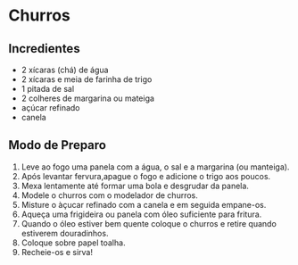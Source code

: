# Churros

## Incredientes

- 2 xícaras (chá) de água
- 2 xícaras e meia de farinha de trigo
- 1 pitada de sal
- 2 colheres de margarina ou mateiga
- açúcar refinado
- canela

## Modo de Preparo

1. Leve ao fogo uma panela com a água, o sal e a margarina (ou manteiga).
2. Após levantar fervura,apague o fogo e adicione o trigo aos poucos.
3. Mexa lentamente até formar uma bola e desgrudar da panela.
4. Modele o churros com o modelador de churros.
5. Misture o àçucar refinado com a canela e em seguida empane-os.
6. Aqueça uma frigideira ou panela com óleo suficiente para fritura.
7. Quando o óleo estiver bem quente coloque o churros e retire quando estiverem douradinhos.
8. Coloque sobre papel toalha.
9. Recheie-os e sirva!
